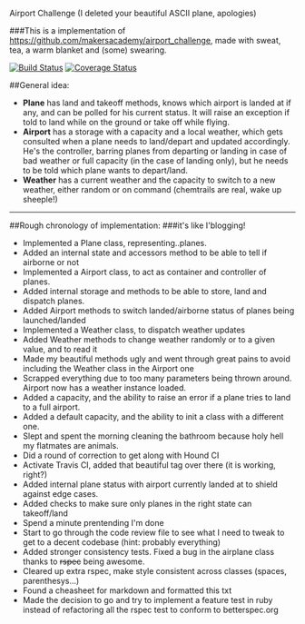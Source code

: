 Airport Challenge
(I deleted your beautiful ASCII plane, apologies)

###This is a implementation of https://github.com/makersacademy/airport_challenge, made with sweat, tea, a warm blanket and (some) swearing.

[![Build Status](https://travis-ci.org/lorenzoturrino/airport_challenge.svg?branch=master)](https://travis-ci.org/lorenzoturrino/airport_challenge)
[![Coverage Status](https://coveralls.io/repos/github/lorenzoturrino/airport_challenge/badge.svg?branch=master)](https://coveralls.io/github/lorenzoturrino/airport_challenge?branch=master)


##General idea:
- **Plane** has land and takeoff methods, knows which airport is landed at if any, and can be polled for his current status. It will raise an exception if told to land while on the ground or take off while flying.
- **Airport** has a storage with a capacity and a local weather, which gets consulted when a plane needs to land/depart and updated accordingly. He's the controller, barring planes from departing or landing in case of bad weather or full capacity (in the case of landing only), but he needs to be told which plane wants to depart/land.
- **Weather** has a current weather and the capacity to switch to a new weather, either random or on command (chemtrails are real, wake up sheeple!)

---------------------------


##Rough chronology of implementation:
###it's like I'blogging!
- Implemented a Plane class, representing..planes.
- Added an internal state and accessors method to be able to tell if airborne or not
- Implemented a Airport class, to act as container and controller of planes.
- Added internal storage and methods to be able to store, land and dispatch planes.
- Added Airport methods to switch landed/airborne status of planes being launched/landed
- Implemented a Weather class, to dispatch weather updates
- Added Weather methods to change weather randomly or to a given value, and to read it
- Made my beautiful methods ugly and went through great pains to avoid including the Weather class in the Airport one
- Scrapped everything due to too many parameters being thrown around. Airport now has a weather instance loaded.
- Added a capacity, and the ability to raise an error if a plane tries to land to a full airport.
- Added a default capacity, and the ability to init a class with a different one.
- Slept and spent the morning cleaning the bathroom because holy hell my flatmates are animals.
- Did a round of correction to get along with Hound CI
- Activate Travis CI, added that beautiful tag over there (it is working, right?)
- Added internal plane status with airport currently landed at to shield against edge cases.
- Added checks to make sure only planes in the right state can takeoff/land
- Spend a minute prentending I'm done
- Start to go through the code review file to see what I need to tweak to get to a decent codebase (hint: probably everything)
- Added stronger consistency tests. Fixed a bug in the airplane class thanks to ~~rspec~~ being awesome.
- Cleared up extra rspec, make style consistent across classes (spaces, parenthesys...)
- Found a cheasheet for markdown and formatted this txt
- Made the decision to go and try to implement a feature test in ruby instead of refactoring all the rspec test to conform to betterspec.org
